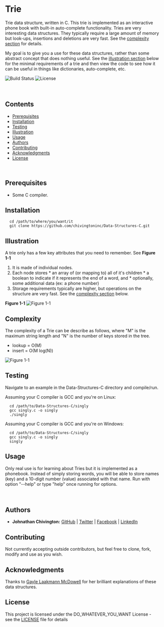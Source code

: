 # Trie
Trie data structure, written in C. This trie is implemented as an interactive phone book with built-in auto-complete functionality. Tries are very interesting data structures. They typically require a large amount of memory but look-ups, insertions and deletions are very fast. See the [complexity section](https://github.com/chivingtoninc/Data-Structures-C/tree/master/trie#complexity) for details.

My goal is to give you a use for these data structures, rather than some abstract concept that does nothing useful. See the [illustration section](https://github.com/chivingtoninc/Data-Structures-C/tree/master/trie#illustration) below for the minimal requirements of a trie and then view the code to see how it can be useful in things like dictionaries, auto-complete, etc.

![Build Status](https://img.shields.io/badge/build-Unstable-red.svg)
![License](https://img.shields.io/badge/license-DO_WHATEVER_YOU_WANT-green.svg)
<br/><br/><br/>

## Contents
* [Prerequisites](https://github.com/chivingtoninc/Data-Structures-C/tree/master/trie#prerequisites)
* [Installation](https://github.com/chivingtoninc/Data-Structures-C/tree/master/trie#installation)
* [Testing](https://github.com/chivingtoninc/Data-Structures-C/tree/master/trie#testing)
* [Illustration](https://github.com/chivingtoninc/Data-Structures-C/tree/master/trie#illustration)
* [Usage](https://github.com/chivingtoninc/Data-Structures-C/tree/master/trie#usage)
* [Authors](https://github.com/chivingtoninc/Data-Structures-C/tree/master/trie#authors)
* [Contributing](https://github.com/chivingtoninc/Data-Structures-C/tree/master/trie#contributing)
* [Acknowledgments](https://github.com/chivingtoninc/Data-Structures-C/tree/master/trie#acknowledgments)
* [License](https://github.com/chivingtoninc/Data-Structures-C/tree/master/trie#license)
<br/>

## Prerequisites
  * Some C compiler.


## Installation
```
  cd /path/to/where/you/want/it
  git clone https://github.com/chivingtoninc/Data-Structures-C.git
```

## Illustration
A trie only has a few key attributes that you need to remember. See **Figure 1-1**
  1. It is made of individual nodes.
  2. Each node stores
    * an array of (or mapping to) all of it's children
    * a boolean to indicate if it represents the end of a word, and
    * optionally, some additional data (ex: a phone number)
  3. Storage requirements typically are higher, but operations on the structure are very fast. See the [complexity section](https://github.com/chivingtoninc/Data-Structures-C/tree/master/trie#complexity) below.

  **Figure 1-1**
![Figure 1-1](singly.png?raw=true)
<br/>

## Complexity
The complexity of a Trie can be describe as follows, where "M" is the maximum string length and "N" is the number of keys stored in the tree.
  * lookup = O(M)
  * insert = O(M log(N))

![Figure 1-1](singly.png?raw=true)

## Testing
Navigate to an example in the Data-Structures-C directory and compile/run.

Assuming your C compiler is GCC and you're on Linux:
```
  cd /path/to/Data-Structures-C/singly
  gcc singly.c -o singly
  ./singly
```

Assuming your C compiler is GCC and you're on Windows:
```
  cd /path/to/Data-Structures-C/singly
  gcc singly.c -o singly
  singly
```

## Usage
Only real use is for learning about Tries but it is implemented as a phonebook. Instead of simply storing words, you will be able to store names (key) and a 10-digit number (value) associated with that name. Run with option "--help" or type "help" once running for options.
<br/><br/><br/>


## Authors
* **Johnathan Chivington:** [GitHub](https://github.com/chivingtoninc) | [Twitter](https://twitter.com/chivingtoninc) | [Facebook](https://facebook.com/chivingtoninc) | [LinkedIn](https://www.linkedin.com/in/johnathan-chivington/)

## Contributing
Not currently accepting outside contributors, but feel free to clone, fork, modify and use as you wish.

## Acknowledgments
Thanks to [Gayle Laakmann McDowell](https://youtu.be/shs0KM3wKv8) for her brilliant explanations of these data structures.

## License
This project is licensed under the DO_WHATEVER_YOU_WANT License - see the [LICENSE](https://github.com/chivingtoninc/Data-Structures-C/blob/master/LICENSE) file for details
<br/><br/>
